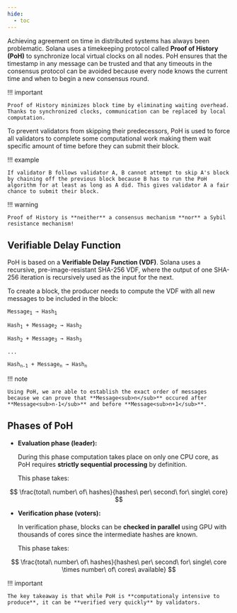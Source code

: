 ```yaml
---
hide:
  - toc
---
```


Achieving agreement on time in distributed systems has always been problematic. Solana uses a timekeeping protocol called **Proof of History (PoH)** to synchronize local virtual clocks on all nodes. PoH ensures that the timestamp in any message can be trusted and that any timeouts in the consensus protocol can be avoided because every node knows the current time and when to begin a new consensus round.

!!! important

    Proof of History minimizes block time by eliminating waiting overhead. Thanks to synchronized clocks, communication can be replaced by local computation.

To prevent validators from skipping their predecessors, PoH is used to force all validators to complete some computational work making them wait specific amount of time before they can submit their block.

!!! example

    If validator B follows validator A, B cannot attempt to skip A's block by chaining off the previous block because B has to run the PoH algorithm for at least as long as A did. This gives validator A a fair chance to submit their block.

!!! warning

    Proof of History is **neither** a consensus mechanism **nor** a Sybil resistance mechanism!

<h2>Verifiable Delay Function</h2>

PoH is based on a **Verifiable Delay Function (VDF)**. Solana uses a recursive, pre-image-resistant SHA-256 VDF, where the output of one SHA-256 iteration is recursively used as the input for the next.

To create a block, the producer needs to compute the VDF with all new messages to be included in the block:

<pre><code>Message<sub>1</sub> → Hash<sub>1</sub> <br>
Hash<sub>1</sub> + Message<sub>2</sub> → Hash<sub>2</sub> <br>
Hash<sub>2</sub> + Message<sub>3</sub> → Hash<sub>3</sub> <br>
... <br>
Hash<sub>n-1</sub> + Message<sub>n</sub> → Hash<sub>n</sub></code></pre>

!!! note

    Using PoH, we are able to establish the exact order of messages because we can prove that **Message<sub>n</sub>** occured after **Message<sub>n-1</sub>** and before **Message<sub>n+1</sub>**.

<h2>Phases of PoH</h2>

- **Evaluation phase (leader):**

    During this phase computation takes place on only one CPU core, as PoH requires **strictly sequential processing** by definition.

    This phase takes:

$$
\frac{total\ number\ of\ hashes}{hashes\ per\ second\ for\ single\ core}
$$

- **Verification phase (voters):**

    In verification phase, blocks can be **checked in parallel** using GPU with thousands of cores since the intermediate hashes are known.

    This phase takes:

$$
\frac{total\ number\ of\ hashes}{hashes\ per\ second\ for\ single\ core \times number\ of\ cores\ available}
$$

!!! important

    The key takeaway is that while PoH is **computationaly intensive to produce**, it can be **verified very quickly** by validators.




<!-- ![Blockchain](../../images/blockchain.png) -->
